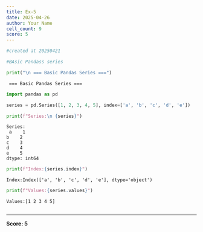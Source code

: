 ```yaml
---
title: Ex-5
date: 2025-04-26
author: Your Name
cell_count: 9
score: 5
---
```


```python
#created at 20250421
```


```python
#BAsic Pandass series
```


```python
print("\n === Basic Pandas Series ===")
```

    
     === Basic Pandas Series ===



```python
import pandas as pd
```


```python
series = pd.Series([1, 2, 3, 4, 5], index=['a', 'b', 'c', 'd', 'e'])
```


```python
print(f"Series:\n {series}")
```

    Series:
     a    1
    b    2
    c    3
    d    4
    e    5
    dtype: int64



```python
print(f"Index:{series.index}")
```

    Index:Index(['a', 'b', 'c', 'd', 'e'], dtype='object')



```python
print(f"Values:{series.values}")
```

    Values:[1 2 3 4 5]



```python

```


---
**Score: 5**